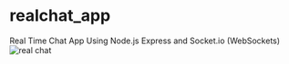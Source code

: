 # realchat_app
Real Time Chat App Using Node.js Express and Socket.io (WebSockets)
<img src="https://gcdn.pbrd.co/images/2GTFxEjKymGv.jpg" alt='real chat'>
